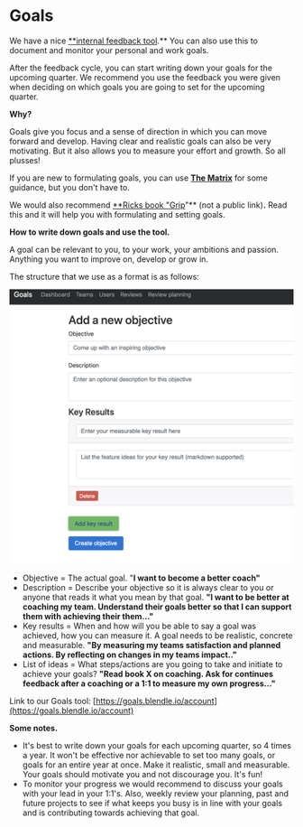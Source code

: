# Goals

We have a nice [**internal feedback tool](https://goals.blendle.io/account).** You can also use this to document and monitor your personal and work goals.

After the feedback cycle, you can start writing down your goals for the upcoming quarter. We recommend you use the feedback you were given when deciding on which goals you are going to set for the upcoming quarter.

**Why?**

Goals give you focus and a sense of direction in which you can move forward and develop. Having clear and realistic goals can also be very motivating. But it also allows you to measure your effort and growth. So all plusses! 

If you are new to formulating goals, you can use [**The Matrix**](https://docs.google.com/spreadsheets/d/1HO4cEH0dguBywUzjT3FMUSGiJbgGjOQDdaILl0BaJME/edit#gid=674352312) for some guidance, but you don't have to.

We would also recommend [**Ricks book "Grip](https://drive.google.com/drive/my-drive)"** (not a public link)**.** Read this and it will help you with formulating and setting goals.

**How to write down goals and use the tool.**

A goal can be relevant to you, to your work, your ambitions and passion. Anything you want to improve on, develop or grow in.

The structure that we use as a format is as follows:

![Goals%20a376fd9de81a4a1082446978ff043bd4/Schermafbeelding_2019-03-06_om_13.33.57.png](Goals%20a376fd9de81a4a1082446978ff043bd4/Schermafbeelding_2019-03-06_om_13.33.57.png)

- Objective = The actual goal. "**I want to become a better coach"**
- Description = Describe your objective so it is always clear to you or anyone that reads it what you mean by that goal. **"I want to be better at coaching my team. Understand their goals better so that I can support them with achieving their them..."**
- Key results = When and how will you be able to say a goal was achieved, how you can measure it. A goal needs to be realistic, concrete and measurable. **"By measuring my teams satisfaction and planned actions. By reflecting on changes in my teams impact.."**
- List of ideas = What steps/actions are you going to take and initiate to achieve your goals? **"Read book X on coaching. Ask for continues feedback after a coaching or a 1:1 to measure my own progress..."**

Link to our Goals tool: [https://goals.blendle.io/account](https://goals.blendle.io/account)

**Some notes.**

- It's best to write down your goals for each upcoming quarter, so 4 times a year. It won't be effective nor achievable to set too many goals, or goals for an entire year at once. Make it realistic, small and measurable. Your goals should motivate you and not discourage you. It's fun!
- To monitor your progress we would recommend to discuss your goals with your lead in your 1:1's. Also, weekly review your planning, past and future projects to see if what keeps you busy is in line with your goals and is contributing towards achieving that goal.